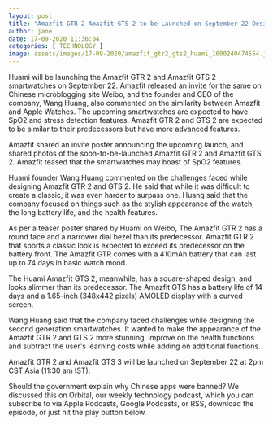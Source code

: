 ```yaml
---
layout: post
title: "Amazfit GTR 2 Amazfit GTS 2 to be Launched on September 22 Design Teased"
author: jane 
date: 17-09-2020 11:36:04 
categories: [ TECHNOLOGY ] 
image: assets/images/17-09-2020/amazfit_gtr2_gts2_huami_1600240474554.jpg
---
```

Huami will be launching the Amazfit GTR 2 and Amazfit GTS 2 smartwatches on September 22. Amazfit released an invite for the same on Chinese microblogging site Weibo, and the founder and CEO of the company, Wang Huang, also commented on the similarity between Amazfit and Apple Watches. The upcoming smartwatches are expected to have SpO2 and stress detection features. Amazfit GTR 2 and GTS 2 are expected to be similar to their predecessors but have more advanced features.

Amazfit shared an invite poster announcing the upcoming launch, and shared photos of the soon-to-be-launched Amazfit GTR 2 and Amazfit GTS 2. Amazfit teased that the smartwatches may boast of SpO2 features.

Huami founder Wang Huang commented on the challenges faced while designing Amazfit GTR 2 and GTS 2. He said that while it was difficult to create a classic, it was even harder to surpass one. Huang said that the company focused on things such as the stylish appearance of the watch, the long battery life, and the health features.

As per a teaser poster shared by Huami on Weibo, The Amazfit GTR 2 has a round face and a narrower dial bezel than its predecessor. Amazfit GTR 2 that sports a classic look is expected to exceed its predecessor on the battery front. The Amazfit GTR comes with a 410mAh battery that can last up to 74 days in basic watch mood.

The Huami Amazfit GTS 2, meanwhile, has a square-shaped design, and looks slimmer than its predecessor. The Amazfit GTS has a battery life of 14 days and a 1.65-inch (348x442 pixels) AMOLED display with a curved screen.

Wang Huang said that the company faced challenges while designing the second generation smartwatches. It wanted to make the appearance of the Amazfit GTR 2 and GTS 2 more stunning, improve on the health functions and subtract the user's learning costs while adding on additional functions.

Amazfit GTR 2 and Amazfit GTS 3 will be launched on September 22 at 2pm CST Asia (11:30 am IST).

Should the government explain why Chinese apps were banned? We discussed this on Orbital, our weekly technology podcast, which you can subscribe to via Apple Podcasts, Google Podcasts, or RSS, download the episode, or just hit the play button below.